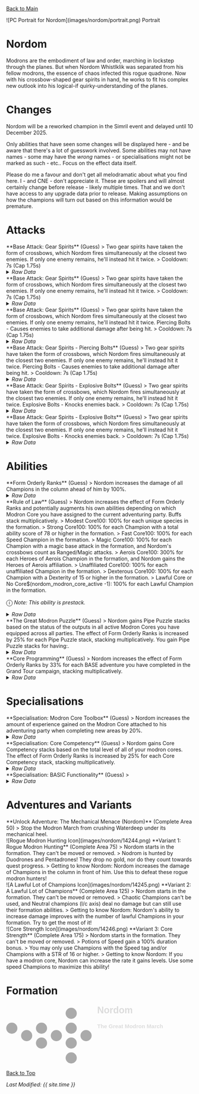 [Back to Main](index.md)

<span class="championPortraitsRow">
    <span class="championPortraitsColumn">
        <span class="championPortraitsImage">
            ![PC Portrait for Nordom](images/nordom/portrait.png)
        </span>
        <span>
            Portrait
        </span>
    </span>
</span>

# Nordom

Modrons are the embodiment of law and order, marching in lockstep through the planes. But when Nordom Whistlklik was separated from his fellow modrons, the essence of chaos infected this rogue quadrone. Now with his crossbow-shaped gear spirits in hand, he works to fit his complex new outlook into his logical-if quirky-understanding of the planes.

# Changes

Nordom will be a reworked champion in the Simril event and delayed until 10 December 2025.

Only abilities that have seen some changes will be displayed here - and be aware that there's a lot of guesswork involved. Some abilities may not have names - some may have the *wrong* names - or specialisations might not be marked as such - etc.. Focus on the effect data itself.

Please do me a favour and don't get all melodramatic about what you find here. I - and CNE - don't appreciate it. These are spoilers and will almost certainly change before release - likely multiple times. That and we don't have access to any upgrade data prior to release. Making assumptions on how the champions will turn out based on this information would be premature.

# Attacks

<div markdown="1" class="abilityBorder"><div markdown="1" class="abilityBorderInner">
**Base Attack: Gear Spirits** (Guess)
> Two gear spirits have taken the form of crossbows, which Nordom fires simultaneously at the closest two enemies. If only one enemy remains, he'll instead hit it twice.  
> Cooldown: 7s (Cap 1.75s)
<details><summary><em>Raw Data</em></summary>
<p>
<pre>
{
    "id": 911,
    "name": "Gear Spirits",
    "description": "Nordom simultaneously fires two crossbows at the closest two enemies.",
    "long_description": "Two gear spirits have taken the form of crossbows, which Nordom fires simultaneously at the closest two enemies. If only one enemy remains, he'll instead hit it twice.",
    "graphic_id": 0,
    "target": "front",
    "num_targets": 2,
    "aoe_radius": 0,
    "damage_modifier": 1,
    "cooldown": 7,
    "animations": [
        {
            "type": "ranged_attack",
            "projectile": "generic",
            "shoot_frame": 8,
            "per_projectile_shoot_offsets": [
                {
                    "shoot_offset_x": 30,
                    "shoot_offset_y": 25
                },
                {
                    "shoot_offset_x": 60,
                    "shoot_offset_y": 20
                }
            ],
            "projectile_multi_hits": true,
            "projectile_count": 2,
            "projectile_details": {
                "projectile_speed": 2400,
                "has_trail": false,
                "extend_line": true,
                "projectile_graphic_id": 14204
            }
        }
    ],
    "tags": [
        "ranged"
    ],
    "damage_types": [
        "magic"
    ]
}
</pre>
</p>
</details>
</div></div>

<div markdown="1" class="abilityBorder"><div markdown="1" class="abilityBorderInner">
**Base Attack: Gear Spirits** (Guess)
> Two gear spirits have taken the form of crossbows, which Nordom fires simultaneously at the closest two enemies. If only one enemy remains, he'll instead hit it twice.  
> Cooldown: 7s (Cap 1.75s)
<details><summary><em>Raw Data</em></summary>
<p>
<pre>
{
    "id": 513,
    "name": "Gear Spirits",
    "description": "Nordom simultaneously fires two crossbows at the closest two enemies.",
    "long_description": "Two gear spirits have taken the form of crossbows, which Nordom fires simultaneously at the closest two enemies. If only one enemy remains, he'll instead hit it twice.",
    "graphic_id": 0,
    "target": "front",
    "num_targets": 2,
    "aoe_radius": 0,
    "damage_modifier": 1,
    "cooldown": 7,
    "animations": [
        {
            "type": "ranged_attack",
            "projectile": "generic",
            "shoot_frame": 8,
            "per_projectile_shoot_offsets": [
                {
                    "shoot_offset_x": 30,
                    "shoot_offset_y": 25
                },
                {
                    "shoot_offset_x": 60,
                    "shoot_offset_y": 20
                }
            ],
            "projectile_multi_hits": true,
            "projectile_count": 2,
            "projectile_details": {
                "projectile_speed": 2400,
                "has_trail": false,
                "extend_line": true,
                "projectile_graphic_id": 14204
            }
        }
    ],
    "tags": [
        "ranged"
    ],
    "damage_types": [
        "ranged"
    ]
}
</pre>
</p>
</details>
</div></div>

<div markdown="1" class="abilityBorder"><div markdown="1" class="abilityBorderInner">
**Base Attack: Gear Spirits** (Guess)
> Two gear spirits have taken the form of crossbows, which Nordom fires simultaneously at the closest two enemies. If only one enemy remains, he'll instead hit it twice. Piercing Bolts - Causes enemies to take additional damage after being hit.  
> Cooldown: 7s (Cap 1.75s)
<details><summary><em>Raw Data</em></summary>
<p>
<pre>
{
    "id": 920,
    "name": "Gear Spirits - Piercing Bolts",
    "description": "Nordom simultaneously fires two crossbows at the closest two enemies. Piercing Bolts - Causes enemies to take additional damage after being hit.",
    "long_description": "Two gear spirits have taken the form of crossbows, which Nordom fires simultaneously at the closest two enemies. If only one enemy remains, he'll instead hit it twice. Piercing Bolts - Causes enemies to take additional damage after being hit.",
    "graphic_id": 0,
    "target": "front",
    "num_targets": 2,
    "aoe_radius": 0,
    "damage_modifier": 1,
    "cooldown": 7,
    "animations": [
        {
            "type": "ranged_attack",
            "projectile": "generic",
            "shoot_frame": 8,
            "per_projectile_shoot_offsets": [
                {
                    "shoot_offset_x": 30,
                    "shoot_offset_y": 25
                },
                {
                    "shoot_offset_x": 60,
                    "shoot_offset_y": 20
                }
            ],
            "projectile_multi_hits": true,
            "projectile_count": 2,
            "projectile_details": {
                "projectile_speed": 2400,
                "has_trail": false,
                "extend_line": true,
                "projectile_graphic_id": 14204
            }
        }
    ],
    "tags": [
        "ranged"
    ],
    "damage_types": [
        "ranged"
    ]
}
</pre>
</p>
</details>
</div></div>

<div markdown="1" class="abilityBorder"><div markdown="1" class="abilityBorderInner">
**Base Attack: Gear Spirits - Piercing Bolts** (Guess)
> Two gear spirits have taken the form of crossbows, which Nordom fires simultaneously at the closest two enemies. If only one enemy remains, he'll instead hit it twice. Piercing Bolts - Causes enemies to take additional damage after being hit.  
> Cooldown: 7s (Cap 1.75s)
<details><summary><em>Raw Data</em></summary>
<p>
<pre>
{
    "id": 922,
    "name": "Gear Spirits - Piercing Bolts",
    "description": "Nordom simultaneously fires two crossbows at the closest two enemies. Piercing Bolts - Causes enemies to take additional damage after being hit.",
    "long_description": "Two gear spirits have taken the form of crossbows, which Nordom fires simultaneously at the closest two enemies. If only one enemy remains, he'll instead hit it twice. Piercing Bolts - Causes enemies to take additional damage after being hit.",
    "graphic_id": 0,
    "target": "front",
    "num_targets": 2,
    "aoe_radius": 0,
    "damage_modifier": 1,
    "cooldown": 7,
    "animations": [
        {
            "type": "ranged_attack",
            "projectile": "generic",
            "shoot_frame": 8,
            "per_projectile_shoot_offsets": [
                {
                    "shoot_offset_x": 30,
                    "shoot_offset_y": 25
                },
                {
                    "shoot_offset_x": 60,
                    "shoot_offset_y": 20
                }
            ],
            "projectile_multi_hits": true,
            "projectile_count": 2,
            "projectile_details": {
                "projectile_speed": 2400,
                "has_trail": false,
                "extend_line": true,
                "projectile_graphic_id": 14204
            }
        }
    ],
    "tags": [
        "ranged"
    ],
    "damage_types": [
        "magic"
    ]
}
</pre>
</p>
</details>
</div></div>

<div markdown="1" class="abilityBorder"><div markdown="1" class="abilityBorderInner">
**Base Attack: Gear Spirits - Explosive Bolts** (Guess)
> Two gear spirits have taken the form of crossbows, which Nordom fires simultaneously at the closest two enemies. If only one enemy remains, he'll instead hit it twice. Explosive Bolts - Knocks enemies back.  
> Cooldown: 7s (Cap 1.75s)
<details><summary><em>Raw Data</em></summary>
<p>
<pre>
{
    "id": 921,
    "name": "Gear Spirits - Explosive Bolts",
    "description": "Nordom simultaneously fires two crossbows at the closest two enemies. Explosive Bolts - Knocks enemies back.",
    "long_description": "Two gear spirits have taken the form of crossbows, which Nordom fires simultaneously at the closest two enemies. If only one enemy remains, he'll instead hit it twice. Explosive Bolts - Knocks enemies back.",
    "graphic_id": 0,
    "target": "front",
    "num_targets": 2,
    "aoe_radius": 150,
    "damage_modifier": 1,
    "cooldown": 7,
    "animations": [
        {
            "type": "ranged_attack",
            "projectile": "generic",
            "shoot_frame": 8,
            "per_projectile_shoot_offsets": [
                {
                    "shoot_offset_x": 30,
                    "shoot_offset_y": 25
                },
                {
                    "shoot_offset_x": 60,
                    "shoot_offset_y": 20
                }
            ],
            "projectile_multi_hits": true,
            "projectile_count": 2,
            "projectile_details": {
                "projectile_speed": 2400,
                "has_trail": false,
                "extend_line": true,
                "projectile_graphic_id": 14204,
                "projectile_hit_graphic_id": 750
            },
            "effects_on_monsters": [
                {
                    "effect_string": "push_back_monster,10",
                    "animation": "hit",
                    "after_damage": true
                }
            ]
        }
    ],
    "tags": [
        "ranged"
    ],
    "damage_types": [
        "ranged"
    ]
}
</pre>
</p>
</details>
</div></div>

<div markdown="1" class="abilityBorder"><div markdown="1" class="abilityBorderInner">
**Base Attack: Gear Spirits - Explosive Bolts** (Guess)
> Two gear spirits have taken the form of crossbows, which Nordom fires simultaneously at the closest two enemies. If only one enemy remains, he'll instead hit it twice. Explosive Bolts - Knocks enemies back.  
> Cooldown: 7s (Cap 1.75s)
<details><summary><em>Raw Data</em></summary>
<p>
<pre>
{
    "id": 923,
    "name": "Gear Spirits - Explosive Bolts",
    "description": "Nordom simultaneously fires two crossbows at the closest two enemies. Explosive Bolts - Knocks enemies back.",
    "long_description": "Two gear spirits have taken the form of crossbows, which Nordom fires simultaneously at the closest two enemies. If only one enemy remains, he'll instead hit it twice. Explosive Bolts - Knocks enemies back.",
    "graphic_id": 0,
    "target": "front",
    "num_targets": 2,
    "aoe_radius": 150,
    "damage_modifier": 1,
    "cooldown": 7,
    "animations": [
        {
            "type": "ranged_attack",
            "projectile": "generic",
            "shoot_frame": 8,
            "per_projectile_shoot_offsets": [
                {
                    "shoot_offset_x": 30,
                    "shoot_offset_y": 25
                },
                {
                    "shoot_offset_x": 60,
                    "shoot_offset_y": 20
                }
            ],
            "projectile_multi_hits": true,
            "projectile_count": 2,
            "projectile_details": {
                "projectile_speed": 2400,
                "has_trail": false,
                "extend_line": true,
                "projectile_graphic_id": 14204
            },
            "effects_on_monsters": [
                {
                    "effect_string": "push_back_monster,10",
                    "animation": "hit",
                    "after_damage": true
                }
            ]
        }
    ],
    "tags": [
        "ranged"
    ],
    "damage_types": [
        "magic"
    ]
}
</pre>
</p>
</details>
</div></div>

# Abilities

<div markdown="1" class="abilityBorder"><div markdown="1" class="abilityBorderInner">
**Form Orderly Ranks** (Guess)
> Nordom increases the damage of all Champions in the column ahead of him by 100%.
<details><summary><em>Raw Data</em></summary>
<p>
<pre>
{
    "id": 2510,
    "flavour_text": "",
    "description": {
        "desc": "$(source_hero) increases the damage of all Champions in the column ahead of him by $(amount)%."
    },
    "effect_keys": [
        {
            "off_when_benched": true,
            "effect_string": "hero_dps_multiplier_mult,100",
            "targets": [
                "next_col"
            ]
        }
    ],
    "requirements": "",
    "graphic_id": 14237,
    "large_graphic_id": 14234,
    "properties": {
        "is_formation_ability": true,
        "owner_use_outgoing_description": true
    }
}
</pre>
</p>
</details>
</div></div>

<div markdown="1" class="abilityBorder"><div markdown="1" class="abilityBorderInner">
**Rule of Law** (Guess)
> Nordom increases the effect of Form Orderly Ranks and potentially augments his own abilities depending on which Modron Core you have assigned to the current adventuring party. Buffs stack multiplicatively.  
> Modest Core100: 100% for each unique species in the formation.  
> Strong Core100: 100% for each Champion with a total ability score of 78 or higher in the formation.  
> Fast Core100: 100% for each Speed Champion in the formation.  
> Magic Core100: 100% for each Champion with a magic base attack in the formation, and Nordom's crossbows count as Ranged/Magic attacks.  
> Aerois Core100: 300% for each Heroes of Aerois Champion in the formation, and Nordom gains the Heroes of Aerois affiliation.  
> Unaffiliated Core100: 100% for each unaffiliated Champion in the formation.  
> Dexterous Core100: 100% for each Champion with a Dexterity of 15 or higher in the formation.  
> Lawful Core or No Core$(nordom_modron_core_active -1): 100% for each Lawful Champion in the formation.

<span style="font-size:1.2em;">ⓘ</span> *Note: This ability is prestack.*
<details><summary><em>Raw Data</em></summary>
<p>
<pre>
{
    "id": 2513,
    "flavour_text": "",
    "description": {
        "conditions": [
            {
                "condition": "static_desc",
                "desc": "Nordom increases the effect of Form Orderly Ranks and potentially augments his own abilities depending on which Modron Core you have assigned to the current adventuring party. Buffs stack multiplicatively."
            },
            {
                "desc": "Nordom increases the effect of Form Orderly Ranks and potentially augments his own abilities depending on which Modron Core you have assigned to the current adventuring party. Buffs stack multiplicatively.^^Modest Core$(nordom_modron_core_active 1): $(amount)% for each unique species in the formation.^Strong Core$(nordom_modron_core_active 2): $(amount)% for each Champion with a total ability score of 78 or higher in the formation.^Fast Core$(nordom_modron_core_active 3): $(amount)% for each Speed Champion in the formation.^Magic Core$(nordom_modron_core_active 4): $(amount)% for each Champion with a magic base attack in the formation, and Nordom's crossbows count as Ranged/Magic attacks.^Aerois Core$(nordom_modron_core_active 5): $(amount___2)% for each Heroes of Aerois Champion in the formation, and Nordom gains the Heroes of Aerois affiliation.^Unaffiliated Core$(nordom_modron_core_active 6): $(amount)% for each unaffiliated Champion in the formation.^Dexterous Core$(nordom_modron_core_active 7): $(amount)% for each Champion with a Dexterity of 15 or higher in the formation.^Lawful Core or No Core$(nordom_modron_core_active -1): $(amount)% for each Lawful Champion in the formation."
            }
        ]
    },
    "effect_keys": [
        {
            "effect_string": "pre_stack,100"
        },
        {
            "effect_string": "pre_stack,300"
        },
        {
            "effect_string": "buff_upgrade_per_unique_race,100,18058",
            "amount_expr": "upgrade_amount(18059,0)",
            "off_when_benched": true,
            "apply_manually": true,
            "show_bonus": true,
            "use_computed_amount_for_description": true,
            "amount_updated_listeners": [
                "slot_changed",
                "hero_tags_changed",
                "feat_changed"
            ]
        },
        {
            "effect_string": "buff_upgrade,100,18058",
            "amount_expr": "upgrade_amount(18059,0)",
            "off_when_benched": true,
            "amount_func": "mult",
            "stack_func": "per_crusader",
            "stack_func_data": {
                "target_filters": [
                    {
                        "type": "stat",
                        "stat": "total_ability_score",
                        "comparison": ">=",
                        "value": 78
                    }
                ]
            },
            "apply_manually": true,
            "show_bonus": true,
            "use_computed_amount_for_description": true,
            "amount_updated_listeners": [
                "slot_changed",
                "hero_tags_changed",
                "feat_changed"
            ]
        },
        {
            "effect_string": "buff_upgrade_per_any_tagged_crusader_mult,100,18058,speed",
            "amount_expr": "upgrade_amount(18059,0)",
            "off_when_benched": true,
            "apply_manually": true,
            "show_bonus": true,
            "use_computed_amount_for_description": true,
            "amount_updated_listeners": [
                "slot_changed",
                "hero_tags_changed",
                "feat_changed"
            ]
        },
        {
            "effect_string": "buff_upgrade,100,18058",
            "amount_expr": "upgrade_amount(18059,0)",
            "off_when_benched": true,
            "amount_func": "mult",
            "stack_func": "per_crusader",
            "target_filters": [
                {
                    "type": "attack_type",
                    "attack": "magic"
                }
            ],
            "show_bonus": true,
            "apply_manually": true,
            "use_computed_amount_for_description": true,
            "amount_updated_listeners": [
                "slot_changed",
                "hero_tags_changed",
                "feat_changed"
            ]
        },
        {
            "effect_string": "buff_upgrade_per_any_tagged_crusader_mult,300,18058,aerois",
            "amount_expr": "upgrade_amount(18059,1)",
            "off_when_benched": true,
            "apply_manually": true,
            "show_bonus": true,
            "use_computed_amount_for_description": true,
            "amount_updated_listeners": [
                "slot_changed",
                "hero_tags_changed",
                "feat_changed"
            ]
        },
        {
            "effect_string": "buff_upgrade_per_any_tagged_crusader_mult,100,18058,unaffiliated",
            "amount_expr": "upgrade_amount(18059,0)",
            "off_when_benched": true,
            "apply_manually": true,
            "show_bonus": true,
            "use_computed_amount_for_description": true,
            "amount_updated_listeners": [
                "slot_changed",
                "hero_tags_changed",
                "feat_changed"
            ]
        },
        {
            "effect_string": "buff_upgrade,100,18058",
            "amount_expr": "upgrade_amount(18059,0)",
            "off_when_benched": true,
            "stacks_multiply": true,
            "amount_func": "mult",
            "stack_func": "per_crusader",
            "stack_func_data": {
                "target_filters": [
                    {
                        "type": "stat",
                        "stat": "dex",
                        "comparison": ">=",
                        "value": 15
                    }
                ]
            },
            "amount_updated_listeners": [
                "slot_changed",
                "hero_tags_changed",
                "feat_changed"
            ],
            "show_bonus": true,
            "apply_manually": true,
            "use_computed_amount_for_description": true
        },
        {
            "effect_string": "buff_upgrade_per_any_tagged_crusader_mult,100,18058,lawful",
            "amount_expr": "upgrade_amount(18059,0)",
            "off_when_benched": true,
            "apply_manually": true,
            "show_bonus": true,
            "use_computed_amount_for_description": true,
            "amount_updated_listeners": [
                "slot_changed",
                "hero_tags_changed",
                "feat_changed"
            ]
        },
        {
            "effect_string": "add_affiliations_to_heroes",
            "off_when_benched": true,
            "apply_manually": true,
            "affiliations": [
                "aerois"
            ],
            "hero_ids": [
                111
            ]
        },
        {
            "effect_string": "nordom_core_programming_buff",
            "off_when_benched": true,
            "effect_keys_by_core_id": {
                "-1": [
                    9
                ],
                "1": [
                    2
                ],
                "2": [
                    3
                ],
                "3": [
                    4
                ],
                "4": [
                    5
                ],
                "5": [
                    6,
                    10
                ],
                "6": [
                    7
                ],
                "7": [
                    8
                ],
                "8": [
                    9
                ]
            }
        }
    ],
    "requirements": "",
    "graphic_id": 27846,
    "large_graphic_id": 27826,
    "properties": {
        "is_formation_ability": true,
        "owner_use_outgoing_description": true,
        "indexed_effect_properties": true,
        "per_effect_index_bonuses": true
    }
}
</pre>
</p>
</details>
</div></div>

<div markdown="1" class="abilityBorder"><div markdown="1" class="abilityBorderInner">
**The Great Modron Puzzle** (Guess)
> Nordom gains Pipe Puzzle stacks based on the status of the outputs in all active Modron Cores you have equipped across all parties. The effect of Form Orderly Ranks is increased by 25% for each Pipe Puzzle stack, stacking multiplicatively. You gain Pipe Puzzle stacks for having:.
<details><summary><em>Raw Data</em></summary>
<p>
<pre>
{
    "id": 2518,
    "flavour_text": "",
    "description": {
        "conditions": [
            {
                "condition": "static_desc",
                "desc": "Nordom gains Pipe Puzzle stacks based on the status of the outputs in all active Modron Cores you have equipped across all parties. The effect of Form Orderly Ranks is increased by 25% for each Pipe Puzzle stack, stacking multiplicatively."
            },
            {
                "desc": "Nordom gains Pipe Puzzle stacks based on the status of the outputs in all active Modron Cores you have equipped across all parties. The effect of Form Orderly Ranks is increased by 25% for each Pipe Puzzle stack, stacking multiplicatively. You gain Pipe Puzzle stacks for having:^$(nordom_powered_outputs_count)"
            }
        ]
    },
    "effect_keys": [
        {
            "effect_string": "nordom_great_modron_puzzle_buff",
            "off_when_benched": true
        },
        {
            "effect_string": "buff_upgrade,25,18058",
            "off_when_benched": true,
            "stacks_on_trigger": "will_stack_manually",
            "show_bonus": true,
            "stacks_multiply": true,
            "stack_title": "Pipe Puzzle Stacks"
        }
    ],
    "requirements": "",
    "graphic_id": 27847,
    "large_graphic_id": 27827,
    "properties": {
        "is_formation_ability": true,
        "owner_use_outgoing_description": true
    }
}
</pre>
</p>
</details>
</div></div>

<div markdown="1" class="abilityBorder"><div markdown="1" class="abilityBorderInner">
**Core Programming** (Guess)
> Nordom increases the effect of Form Orderly Ranks by 33% for each BASE adventure you have completed in the Grand Tour campaign, stacking multiplicatively.
<details><summary><em>Raw Data</em></summary>
<p>
<pre>
{
    "id": 2519,
    "flavour_text": "",
    "description": {
        "desc": "Nordom increases the effect of Form Orderly Ranks by $amount% for each BASE adventure you have completed in the Grand Tour campaign, stacking multiplicatively."
    },
    "effect_keys": [
        {
            "effect_string": "buff_upgrade,33,18058",
            "off_when_benched": true,
            "stacks_multiply": true,
            "amount_func": "mult",
            "stack_func": "get_stat",
            "instance_stat": true,
            "stat": "GrandTourBaseAdventuresCompleted",
            "ided_stat_id": 1,
            "ided_stat_handler": "CompletedBaseAdventures",
            "use_computed_amount_for_description": true,
            "show_bonus": true,
            "amount_updated_listeners": [
                "stat_changed,GrandTourBaseAdventuresCompleted"
            ]
        }
    ],
    "requirements": "",
    "graphic_id": 0,
    "large_graphic_id": 0,
    "properties": {
        "is_formation_ability": true,
        "formation_circle_icon": false,
        "owner_use_outgoing_description": true,
        "retain_on_slot_changed": true,
        "spec_option_post_apply_info": "Grand Tour Adventures Completed: $num_stacks"
    }
}
</pre>
</p>
</details>
</div></div>

# Specialisations

<div markdown="1" class="abilityBorder"><div markdown="1" class="abilityBorderInner">
**Specialisation: Modron Core Toolbox** (Guess)
> Nordom increases the amount of experience gained on the Modron Core attached to his adventuring party when completing new areas by 20%.
<details><summary><em>Raw Data</em></summary>
<p>
<pre>
{
    "id": 2520,
    "flavour_text": "",
    "description": {
        "desc": "Nordom increases the amount of experience gained on the Modron Core attached to his adventuring party when completing new areas by $amount%"
    },
    "effect_keys": [
        {
            "off_when_benched": true,
            "effect_string": "nordom_modron_xp_buff,20"
        }
    ],
    "requirements": "",
    "graphic_id": 0,
    "large_graphic_id": 0,
    "properties": {
        "is_formation_ability": true,
        "owner_use_outgoing_description": true,
        "spec_option_post_apply_info": "$active_effect_key_handler_custom_spec_hint"
    }
}
</pre>
</p>
</details>
</div></div>

<div markdown="1" class="abilityBorder"><div markdown="1" class="abilityBorderInner">
**Specialisation: Core Competency** (Guess)
> Nordom gains Core Competency stacks based on the total level of all of your modron cores. The effect of Form Orderly Ranks is increased by 25% for each Core Competency stack, stacking multiplicatively.
<details><summary><em>Raw Data</em></summary>
<p>
<pre>
{
    "id": 2521,
    "flavour_text": "",
    "description": {
        "desc": "Nordom gains Core Competency stacks based on the total level of all of your modron cores. The effect of Form Orderly Ranks is increased by $(nordom_core_competency_bonus)% for each Core Competency stack, stacking multiplicatively."
    },
    "effect_keys": [
        {
            "effect_string": "pre_stack,25",
            "use_computed_amount_for_description": true,
            "show_bonus": false
        },
        {
            "effect_string": "buff_upgrade,0,18058",
            "off_when_benched": true,
            "show_bonus": true,
            "stacks_multiply": true,
            "amount_expr": "upgrade_amount(18168,0)",
            "stack_func": "per_modron_core_level",
            "stack_title": "Core Competency Stacks",
            "amount_func": "mult",
            "use_computed_amount_for_description": true
        },
        {
            "effect_string": "nordom_core_competency_buff"
        }
    ],
    "requirements": "",
    "graphic_id": 0,
    "large_graphic_id": 0,
    "properties": {
        "is_formation_ability": true,
        "owner_use_outgoing_description": true,
        "indexed_effect_properties": true,
        "per_effect_index_bonuses": true,
        "default_bonus_index": 1,
        "spec_option_post_apply_info": "$active_effect_key_handler_custom_spec_hint___3"
    }
}
</pre>
</p>
</details>
</div></div>

<div markdown="1" class="abilityBorder"><div markdown="1" class="abilityBorderInner">
**Specialisation: BASIC Functionality** (Guess)
> 
<details><summary><em>Raw Data</em></summary>
<p>
<pre>
{
    "id": 2522,
    "flavour_text": "",
    "description": {
        "desc": ""
    },
    "effect_keys": [
        {
            "effect_string": "change_base_attack,513",
            "off_when_benched": true,
            "apply_manually": true,
            "description": ""
        },
        {
            "effect_string": "change_base_attack,920",
            "off_when_benched": true,
            "apply_manually": true,
            "description": ""
        },
        {
            "effect_string": "change_base_attack,921",
            "off_when_benched": true,
            "apply_manually": true,
            "description": ""
        },
        {
            "effect_string": "change_base_attack,911",
            "off_when_benched": true,
            "apply_manually": true,
            "description": ""
        },
        {
            "effect_string": "change_base_attack,922",
            "off_when_benched": true,
            "apply_manually": true,
            "description": ""
        },
        {
            "effect_string": "change_base_attack,923",
            "off_when_benched": true,
            "apply_manually": true,
            "description": ""
        },
        {
            "effect_string": "nordom_attack_change",
            "debuffing_attack_ids": [
                920,
                922
            ],
            "debuff_before_damage": true,
            "debuff_effects": [
                {
                    "effect_string": "increase_monster_damage,400",
                    "active_graphic_id": 14490,
                    "active_graphic_y": -60
                }
            ],
            "off_when_benched": true,
            "description": ""
        }
    ],
    "requirements": "",
    "graphic_id": 0,
    "large_graphic_id": 0,
    "properties": {
        "show_incoming": false
    }
}
</pre>
</p>
</details>
</div></div>

# Adventures and Variants

<div markdown="1" class="abilityBorder"><div markdown="1" class="abilityBorderInner">
**Unlock Adventure: The Mechanical Menace (Nordom)** (Complete Area 50)
> Stop the Modron March from crushing Waterdeep under its mechanical heel.
</div></div>
<div markdown="1" class="abilityBorder"><div markdown="1" class="abilityBorderInner">
![Rogue Modron Hunting Icon](images/nordom/14244.png) **Variant 1: Rogue Modron Hunting** (Complete Area 75)
> Nordom starts in the formation. They can't be moved or removed.  
> Nodrom is hunted by Duodrones and Pentadrones! They drop no gold, nor do they count towards quest progress.  
> Getting to know Nordom: Nordom increases the damage of Champions in the column in front of him. Use this to defeat these rogue modron hunters!
</div></div>
<div markdown="1" class="abilityBorder"><div markdown="1" class="abilityBorderInner">
![A Lawful Lot of Champions Icon](images/nordom/14245.png) **Variant 2: A Lawful Lot of Champions** (Complete Area 125)
> Nordom starts in the formation. They can't be moved or removed.  
> Chaotic Champions can't be used, and Neutral champions (l/c axis) deal no damage but can still use their formation abilities.  
> Getting to know Nordom: Nordom's ability to increase damage improves with the number of lawful Champions in your formation. Try to get the most of it!
</div></div>
<div markdown="1" class="abilityBorder"><div markdown="1" class="abilityBorderInner">
![Core Strength Icon](images/nordom/14246.png) **Variant 3: Core Strength** (Complete Area 175)
> Nordom starts in the formation. They can't be moved or removed.  
> Potions of Speed gain a 100% duration bonus.  
> You may only use Champions with the Speed tag and/or Champions with a STR of 16 or higher.  
> Getting to know Nordom: If you have a modron core, Nordom can increase the rate it gains levels. Use some speed Champions to maximize this ability!
</div></div>

# Formation

<span class="formationBorder">
    <svg xmlns="http://www.w3.org/2000/svg" id="Nordom" fill="#aaa" data-formationName="Nordom" data-campaignName="The Great Modron March" width="429" height="160"><circle cx="215" cy="85" r="15"/><circle cx="175" cy="25" r="15"/><circle cx="175" cy="65" r="15"/><circle cx="175" cy="105" r="15"/><circle cx="175" cy="145" r="15"/><circle cx="135" cy="85" r="15"/><circle cx="95" cy="65" r="15"/><circle cx="95" cy="105" r="15"/><circle cx="55" cy="85" r="15"/><circle cx="15" cy="65" r="15"/><text x="245" y="25" fill="#dcdcdc" font-size="25" font-family="Arial" font-weight="bold">Nordom</text><text x="245" y="65" fill="#dcdcdc" font-size="15" font-family="Arial" font-weight="bold">The Great Modron March</text></svg>
</span>

[Back to Top](#top)

*Last Modified: {{ site.time }}*